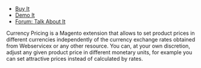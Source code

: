 
 - [Buy It](https://merchantprotocol.com/store/magento-extensions/magento-v1-0/currency-pricing.html)
 - [Demo It](http://demo.merchantprotocol.com/M1-currency-pricing)
 - [Forum: Talk About It](https://merchantprotocol.com/forums/forum/magento-plugin-forum/currency-specific-pricing/)

Currency Pricing is a Magento extension that allows to set product prices in different currencies independently of the currency exchange rates obtained from Webservicex or any other resource. You can, at your own discretion, adjust any given product price in different monetary units, for example you can set attractive prices instead of calculated by rates.